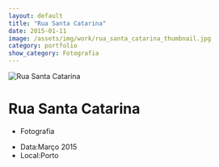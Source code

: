 ```yaml
---
layout: default
title: "Rua Santa Catarina"
date: 2015-01-11
image: /assets/img/work/rua_santa_catarina_thumbnail.jpg
category: portfolio
show_category: Fotografia
---
```


<div class="main-outer">
    <div class="container-fluid">
        <div class="row">
            <div class="col-md-12">
                <div class="title-image"><img src="{{ "/assets/img/work/rua_santa_catarina.jpg" | prepend: site.baseurl }}" alt="Rua Santa Catarina"></div>
            </div>
        </div>
        <div class="row">
            <div class="col-md-9">
                <div class="description">
                    <h1>Rua Santa Catarina</h1>
                    <ul class="categories">
                        <li>Fotografia</li>
                    </ul>
                </div>
            </div>
            <div class="col-md-3">
                <div class="details">
                    <ul>
                        <li>Data:<span>Março 2015</span></li>
                        <li>Local:<span>Porto</span></li>
                    </ul>
                </div>
            </div>
        </div>
    </div>
</div>

<script>
    function setBodyId() {
        document.body.id = 'project-page';
    }
    
    window.onload = setBodyId;
    window.onresize = setBodyId;
</script>